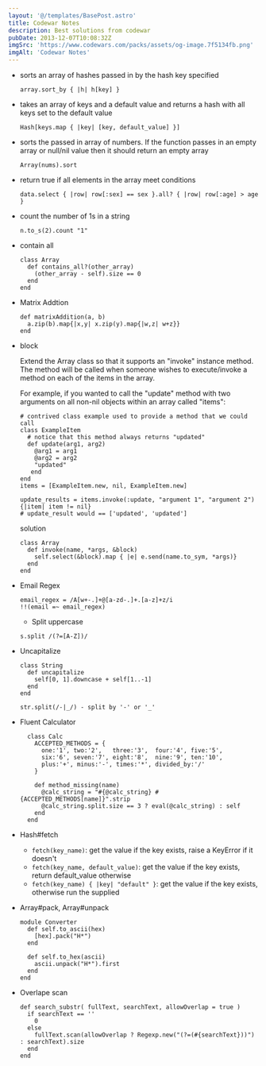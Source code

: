 ```yaml
---
layout: '@/templates/BasePost.astro'
title: Codewar Notes
description: Best solutions from codewar
pubDate: 2013-12-07T10:08:32Z
imgSrc: 'https://www.codewars.com/packs/assets/og-image.7f5134fb.png'
imgAlt: 'Codewar Notes'
---
```

- sorts an array of hashes passed in by the hash key specified
    
    ```
    array.sort_by { |h| h[key] }
    ```

- takes an array of keys and a default value and returns a hash with all keys set to the default value
    
    ```
    Hash[keys.map { |key| [key, default_value] }]
    ```

- sorts the passed in array of numbers. If the function passes in an empty array or null/nil value then it should return an empty array
    
    ```
    Array(nums).sort
    ```

- return true if all elements in the array meet conditions
    
    ```
    data.select { |row| row[:sex] == sex }.all? { |row| row[:age] > age }
    ```

- count the number of 1s in a string
    
    ```
    n.to_s(2).count "1"
    ```

- contain all

    ```
    class Array
      def contains_all?(other_array)
        (other_array - self).size == 0
      end
    end
    ```

- Matrix Addtion

    ```
    def matrixAddition(a, b)
      a.zip(b).map{|x,y| x.zip(y).map{|w,z| w+z}}
    end
    ```

- block

    Extend the Array class so that it supports an "invoke" instance method. The method will be called when someone wishes to execute/invoke a method on each of the items in the array.

    For example, if you wanted to call the "update" method with two arguments on all non-nil objects within an array called "items":

    ```
    # contrived class example used to provide a method that we could call
    class ExampleItem
      # notice that this method always returns "updated"
      def update(arg1, arg2)
        @arg1 = arg1
        @arg2 = arg2
        "updated"
       end
    end
    items = [ExampleItem.new, nil, ExampleItem.new]

    update_results = items.invoke(:update, "argument 1", "argument 2") {|item| item != nil}
    # update_result would == ['updated', 'updated']
    ```

    solution

    ```
    class Array
      def invoke(name, *args, &block)
        self.select(&block).map { |e| e.send(name.to_sym, *args)}
      end
    end
    ```

- Email Regex

    ```
    email_regex = /A[w+-.]+@[a-zd-.]+.[a-z]+z/i
    !!(email =~ email_regex)
    ```
    - Split uppercase
    ```
    s.split /(?=[A-Z])/
    ```

- Uncapitalize

    ```
    class String
      def uncapitalize 
        self[0, 1].downcase + self[1..-1]
      end
    end

    str.split(/-|_/) - split by '-' or '_'
    ```
- Fluent Calculator

    ```
      class Calc
        ACCEPTED_METHODS = { 
          one:'1', two:'2',   three:'3',  four:'4', five:'5',
          six:'6', seven:'7', eight:'8',  nine:'9', ten:'10',
          plus:'+', minus:'-', times:'*', divided_by:'/'
        }
        
        def method_missing(name)
          @calc_string = "#{@calc_string} #{ACCEPTED_METHODS[name]}".strip
          @calc_string.split.size == 3 ? eval(@calc_string) : self
        end
      end
    ```
- Hash#fetch
  * `fetch(key_name)`: get the value if the key exists, raise a KeyError if it doesn't
  * `fetch(key_name, default_value)`: get the value if the key exists, return default_value otherwise
  * `fetch(key_name) { |key| "default" }`: get the value if the key exists, otherwise run the supplied 

- Array#pack, Array#unpack

    ```
    module Converter
      def self.to_ascii(hex)
        [hex].pack("H*")
      end

      def self.to_hex(ascii)
        ascii.unpack("H*").first
      end
    end
    ```
- Overlape scan

    ```
    def search_substr( fullText, searchText, allowOverlap = true )
      if searchText == ''
        0
      else
        fullText.scan(allowOverlap ? Regexp.new("(?=(#{searchText}))") : searchText).size
      end
    end
    ```
